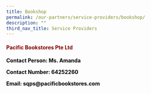 ```yaml
---
title: Bookshop
permalink: /our-partners/service-providers/bookshop/
description: ""
third_nav_title: Service Providers
---
```

<h4><strong><span style="color: #800000;">Pacific Bookstores Pte Ltd</span></strong></h4>
<p><span style="color: #000000;"><strong>Contact Person: Ms. Amanda</strong></span></p>
<p><span style="color: #000000;"><strong>Contact Number: 64252260</strong></span></p>
<p><span style="color: #000000;"><strong>Email: sqps@pacificbookstores.com</strong></span></p>